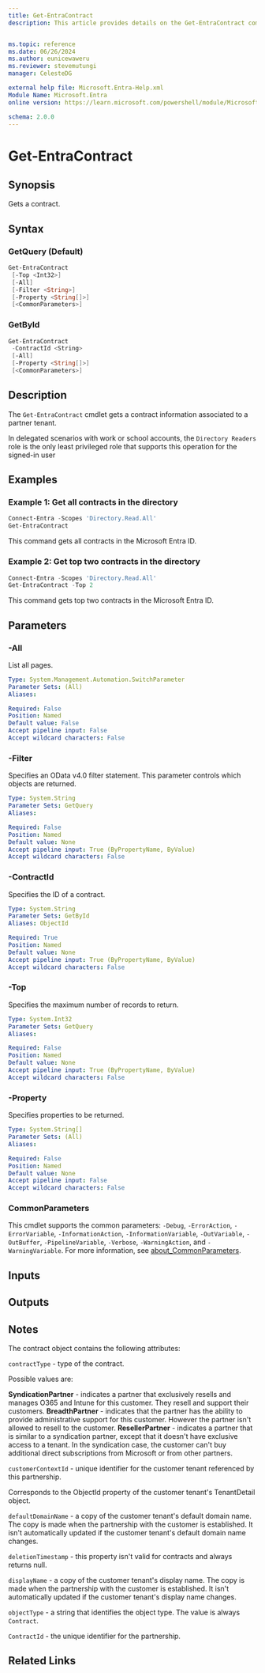 ```yaml
---
title: Get-EntraContract
description: This article provides details on the Get-EntraContract command.


ms.topic: reference
ms.date: 06/26/2024
ms.author: eunicewaweru
ms.reviewer: stevemutungi
manager: CelesteDG

external help file: Microsoft.Entra-Help.xml
Module Name: Microsoft.Entra
online version: https://learn.microsoft.com/powershell/module/Microsoft.Entra/Get-EntraContract

schema: 2.0.0
---
```


# Get-EntraContract

## Synopsis

Gets a contract.

## Syntax

### GetQuery (Default)

```powershell
Get-EntraContract
 [-Top <Int32>]
 [-All]
 [-Filter <String>]
 [-Property <String[]>]
 [<CommonParameters>]
```

### GetById

```powershell
Get-EntraContract
 -ContractId <String>
 [-All]
 [-Property <String[]>]
 [<CommonParameters>]
```

## Description

The `Get-EntraContract` cmdlet gets a contract information associated to a partner tenant.

In delegated scenarios with work or school accounts, the `Directory Readers` role is the only least privileged role that supports this operation for the signed-in user

## Examples

### Example 1: Get all contracts in the directory

```powershell
Connect-Entra -Scopes 'Directory.Read.All'
Get-EntraContract
```

This command gets all contracts in the Microsoft Entra ID.

### Example 2: Get top two contracts in the directory

```powershell
Connect-Entra -Scopes 'Directory.Read.All'
Get-EntraContract -Top 2
```

This command gets top two contracts in the Microsoft Entra ID.

## Parameters

### -All

List all pages.

```yaml
Type: System.Management.Automation.SwitchParameter
Parameter Sets: (All)
Aliases:

Required: False
Position: Named
Default value: False
Accept pipeline input: False
Accept wildcard characters: False
```

### -Filter

Specifies an OData v4.0 filter statement.
This parameter controls which objects are returned.

```yaml
Type: System.String
Parameter Sets: GetQuery
Aliases:

Required: False
Position: Named
Default value: None
Accept pipeline input: True (ByPropertyName, ByValue)
Accept wildcard characters: False
```

### -ContractId

Specifies the ID of a contract.

```yaml
Type: System.String
Parameter Sets: GetById
Aliases: ObjectId

Required: True
Position: Named
Default value: None
Accept pipeline input: True (ByPropertyName, ByValue)
Accept wildcard characters: False
```

### -Top

Specifies the maximum number of records to return.

```yaml
Type: System.Int32
Parameter Sets: GetQuery
Aliases:

Required: False
Position: Named
Default value: None
Accept pipeline input: True (ByPropertyName, ByValue)
Accept wildcard characters: False
```

### -Property

Specifies properties to be returned.

```yaml
Type: System.String[]
Parameter Sets: (All)
Aliases:

Required: False
Position: Named
Default value: None
Accept pipeline input: False
Accept wildcard characters: False
```

### CommonParameters

This cmdlet supports the common parameters: `-Debug`, `-ErrorAction`, `-ErrorVariable`, `-InformationAction`, `-InformationVariable`, `-OutVariable`, `-OutBuffer`, `-PipelineVariable`, `-Verbose`, `-WarningAction`, and `-WarningVariable`. For more information, see [about_CommonParameters](https://go.microsoft.com/fwlink/?LinkID=113216).

## Inputs

## Outputs

## Notes

The contract object contains the following attributes:

`contractType` - type of the contract.

Possible values are:  

**SyndicationPartner** - indicates a partner that exclusively resells and manages O365 and Intune for this customer.
They resell and support their customers.
**BreadthPartner** - indicates that the partner has the ability to provide administrative support for this customer. However the partner isn't allowed to resell to the customer.
**ResellerPartner** - indicates a partner that is similar to a syndication partner, except that it doesn't have exclusive access to a tenant. In the syndication case, the customer can't buy additional direct subscriptions from Microsoft or from other partners.

`customerContextId` - unique identifier for the customer tenant referenced by this partnership.

Corresponds to the ObjectId property of the customer tenant's TenantDetail object.

`defaultDomainName` - a copy of the customer tenant's default domain name. The copy is made when the partnership with the customer is established. It isn't automatically updated if the customer tenant's default domain name changes.

`deletionTimestamp` - this property isn't valid for contracts and always returns null.

`displayName` - a copy of the customer tenant's display name. The copy is made when the partnership with the customer is established. It isn't automatically updated if the customer tenant's display name changes.

`objectType` - a string that identifies the object type. The value is always `Contract`.

`ContractId` - the unique identifier for the partnership.

## Related Links
